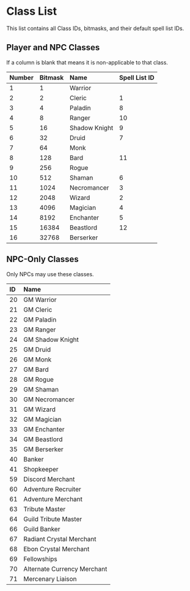 # Class List

This list contains all Class IDs, bitmasks, and their default spell list IDs.

## Player and NPC Classes

If a column is blank that means it is non-applicable to that class.

| Number | Bitmask | Name | Spell List ID |
| :--- | :--- | :--- | :--- |
| 1 | 1 | Warrior |  |
| 2 | 2 | Cleric | 1 |
| 3 | 4 | Paladin | 8 |
| 4 | 8 | Ranger | 10 |
| 5 | 16 | Shadow Knight | 9 |
| 6 | 32 | Druid | 7 |
| 7 | 64 | Monk |  |
| 8 | 128 | Bard | 11 |
| 9 | 256 | Rogue |  |
| 10 | 512 | Shaman | 6 |
| 11 | 1024 | Necromancer | 3 |
| 12 | 2048 | Wizard | 2 |
| 13 | 4096 | Magician | 4 |
| 14 | 8192 | Enchanter | 5 |
| 15 | 16384 | Beastlord | 12 |
| 16 | 32768 | Berserker |  |

## NPC-Only Classes

Only NPCs may use these classes.

| ID | Name |
| :--- | :--- |
| 20 | GM Warrior |
| 21 | GM Cleric |
| 22 | GM Paladin |
| 23 | GM Ranger |
| 24 | GM Shadow Knight |
| 25 | GM Druid |
| 26 | GM Monk |
| 27 | GM Bard |
| 28 | GM Rogue |
| 29 | GM Shaman |
| 30 | GM Necromancer |
| 31 | GM Wizard |
| 32 | GM Magician |
| 33 | GM Enchanter |
| 34 | GM Beastlord |
| 35 | GM Berserker |
| 40 | Banker |
| 41 | Shopkeeper |
| 59 | Discord Merchant |
| 60 | Adventure Recruiter |
| 61 | Adventure Merchant |
| 63 | Tribute Master |
| 64 | Guild Tribute Master |
| 66 | Guild Banker |
| 67 | Radiant Crystal Merchant |
| 68 | Ebon Crystal Merchant |
| 69 | Fellowships |
| 70 | Alternate Currency Merchant |
| 71 | Mercenary Liaison  |

